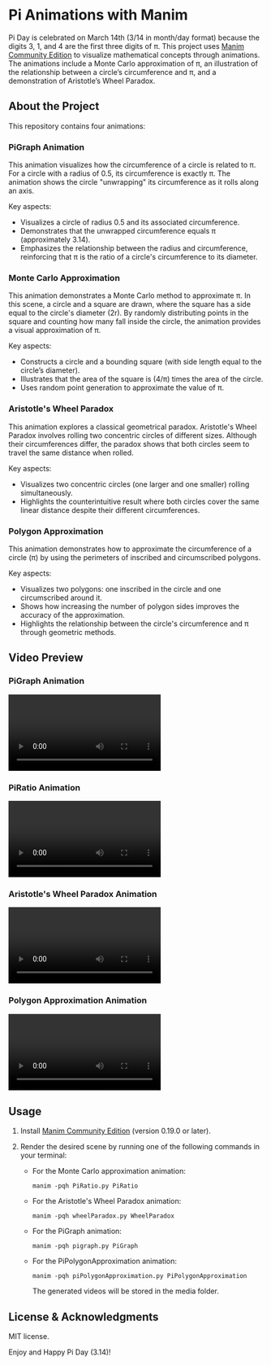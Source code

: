# Pi Animations with Manim

Pi Day is celebrated on March 14th (3/14 in month/day format) because the digits 3, 1, and 4 are the first three digits of π.
This project uses [Manim Community Edition](https://github.com/ManimCommunity/manim) to visualize mathematical concepts through animations.
The animations include a Monte Carlo approximation of π, an illustration of the relationship between a circle’s circumference and π, and a demonstration of Aristotle’s Wheel Paradox.


## About the Project

This repository contains four animations:

### PiGraph Animation
This animation visualizes how the circumference of a circle is related to π.
For a circle with a radius of 0.5, its circumference is exactly π.
The animation shows the circle "unwrapping" its circumference as it rolls along an axis.

Key aspects:
- Visualizes a circle of radius 0.5 and its associated circumference.
- Demonstrates that the unwrapped circumference equals π (approximately 3.14).
- Emphasizes the relationship between the radius and circumference, reinforcing that π is the ratio of a circle's circumference to its diameter.

### Monte Carlo Approximation
This animation demonstrates a Monte Carlo method to approximate π.
In this scene, a circle and a square are drawn, where the square has a side equal to the circle's diameter (2r).
By randomly distributing points in the square and counting how many fall inside the circle, the animation provides a visual approximation of π.

Key aspects:
- Constructs a circle and a bounding square (with side length equal to the circle’s diameter).
- Illustrates that the area of the square is (4/π) times the area of the circle.
- Uses random point generation to approximate the value of π.


### Aristotle's Wheel Paradox
This animation explores a classical geometrical paradox.
Aristotle's Wheel Paradox involves rolling two concentric circles of different sizes.
Although their circumferences differ, the paradox shows that both circles seem to travel the same distance when rolled.

Key aspects:
- Visualizes two concentric circles (one larger and one smaller) rolling simultaneously.
- Highlights the counterintuitive result where both circles cover the same linear distance despite their different circumferences.


### Polygon Approximation
This animation demonstrates how to approximate the circumference of a circle (π) by using the perimeters of inscribed and circumscribed polygons.

Key aspects:
- Visualizes two polygons: one inscribed in the circle and one circumscribed around it.
- Shows how increasing the number of polygon sides improves the accuracy of the approximation.
- Highlights the relationship between the circle's circumference and π through geometric methods.


## Video Preview

### PiGraph Animation
<video src="https://github.com/user-attachments/assets/8c0c0bef-c745-4a5d-92ae-e2ae4dff5866" controls="controls" style="max-width: 400px;">
  Your browser does not support the video tag.
</video>

### PiRatio Animation
<video src="https://github.com/user-attachments/assets/7f1e8691-ed83-4093-976c-a882033543b1" controls="controls" style="max-width: 400px;">
  Your browser does not support the video tag.
</video>

### Aristotle's Wheel Paradox Animation
<video src="https://github.com/user-attachments/assets/479049fa-9144-4ffa-8935-7fc00986267a" controls="controls" style="max-width: 400px;">
  Your browser does not support the video tag.
</video>

### Polygon Approximation Animation
<video src="https://github.com/user-attachments/assets/8ba42ef8-60e1-4316-a921-13a1417e7aad" controls="controls" style="max-width: 400px;">
  Your browser does not support the video tag.
</video>


## Usage

1. Install [Manim Community Edition](https://docs.manim.community/en/stable/installation.html) (version 0.19.0 or later).
2. Render the desired scene by running one of the following commands in your terminal:

   - For the Monte Carlo approximation animation:
     ```
     manim -pqh PiRatio.py PiRatio
     ```
   - For the Aristotle's Wheel Paradox animation:
     ```
     manim -pqh wheelParadox.py WheelParadox
     ```
   - For the PiGraph animation:
     ```
     manim -pqh pigraph.py PiGraph
     ```
   - For the PiPolygonApproximation animation:
     ```
     manim -pqh piPolygonApproximation.py PiPolygonApproximation
     ```

     The generated videos will be stored in the media folder.


## License & Acknowledgments

MIT license.
  

Enjoy and Happy Pi Day (3.14)!  